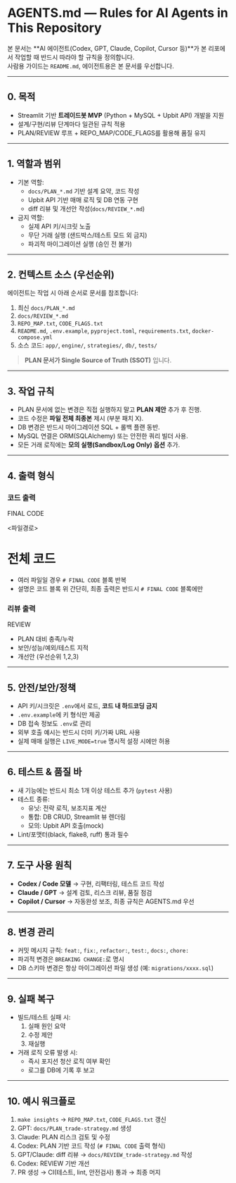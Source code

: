 # AGENTS.md — Rules for AI Agents in This Repository

본 문서는 **AI 에이전트(Codex, GPT, Claude, Copilot, Cursor 등)**가 본 리포에서 작업할 때 반드시 따라야 할 규칙을 정의합니다.  
사람용 가이드는 `README.md`, 에이전트용은 본 문서를 우선합니다.

---

## 0. 목적
- Streamlit 기반 **트레이드봇 MVP** (Python + MySQL + Upbit API) 개발을 지원
- 설계/구현/리뷰 단계마다 일관된 규칙 적용
- PLAN/REVIEW 루프 + REPO_MAP/CODE_FLAGS를 활용해 품질 유지

---

## 1. 역할과 범위
- 기본 역할:
  - `docs/PLAN_*.md` 기반 설계 요약, 코드 작성
  - Upbit API 기반 매매 로직 및 DB 연동 구현
  - diff 리뷰 및 개선안 작성(`docs/REVIEW_*.md`)
- 금지 역할:
  - 실제 API 키/시크릿 노출
  - 무단 거래 실행 (샌드박스/테스트 모드 외 금지)
  - 파괴적 마이그레이션 실행 (승인 전 불가)

---

## 2. 컨텍스트 소스 (우선순위)
에이전트는 작업 시 아래 순서로 문서를 참조합니다:

1. 최신 `docs/PLAN_*.md`
2. `docs/REVIEW_*.md`
3. `REPO_MAP.txt`, `CODE_FLAGS.txt`
4. `README.md`, `.env.example`, `pyproject.toml`, `requirements.txt`, `docker-compose.yml`
5. 소스 코드: `app/`, `engine/`, `strategies/`, `db/`, `tests/`

> **PLAN 문서가 Single Source of Truth (SSOT)** 입니다.

---

## 3. 작업 규칙
- PLAN 문서에 없는 변경은 직접 실행하지 말고 **PLAN 제안** 추가 후 진행.
- 코드 수정은 **파일 전체 최종본** 제시 (부분 패치 X).
- DB 변경은 반드시 마이그레이션 SQL + 롤백 플랜 동반.
- MySQL 연결은 ORM(SQLAlchemy) 또는 안전한 쿼리 빌더 사용.
- 모든 거래 로직에는 **모의 실행(Sandbox/Log Only) 옵션** 추가.

---

## 4. 출력 형식
### 코드 출력
FINAL CODE

<파일경로>

# 전체 코드

- 여러 파일일 경우 `# FINAL CODE` 블록 반복
- 설명은 코드 블록 위 간단히, 최종 출력은 반드시 `# FINAL CODE` 블록에만

### 리뷰 출력
REVIEW
- PLAN 대비 충족/누락
- 보안/성능/예외/테스트 지적
- 개선안 (우선순위 1,2,3)

---

## 5. 안전/보안/정책
- API 키/시크릿은 `.env`에서 로드, **코드 내 하드코딩 금지**
- `.env.example`에 키 형식만 제공
- DB 접속 정보도 `.env`로 관리
- 외부 호출 예시는 반드시 더미 키/가짜 URL 사용
- 실제 매매 실행은 `LIVE_MODE=true` 명시적 설정 시에만 허용

---

## 6. 테스트 & 품질 바
- 새 기능에는 반드시 최소 1개 이상 테스트 추가 (`pytest` 사용)
- 테스트 종류:
  - 유닛: 전략 로직, 보조지표 계산
  - 통합: DB CRUD, Streamlit 뷰 렌더링
  - 모의: Upbit API 호출(mock)
- Lint/포맷터(black, flake8, ruff) 통과 필수

---

## 7. 도구 사용 원칙
- **Codex / Code 모델** → 구현, 리팩터링, 테스트 코드 작성
- **Claude / GPT** → 설계 검토, 리스크 리뷰, 품질 점검
- **Copilot / Cursor** → 자동완성 보조, 최종 규칙은 AGENTS.md 우선

---

## 8. 변경 관리
- 커밋 메시지 규칙: `feat:`, `fix:`, `refactor:`, `test:`, `docs:`, `chore:`
- 파괴적 변경은 `BREAKING CHANGE:`로 명시
- DB 스키마 변경은 항상 마이그레이션 파일 생성 (예: `migrations/xxxx.sql`)

---

## 9. 실패 복구
- 빌드/테스트 실패 시:
  1. 실패 원인 요약
  2. 수정 제안
  3. 재실행
- 거래 로직 오류 발생 시:
  - 즉시 포지션 청산 로직 여부 확인
  - 로그를 DB에 기록 후 보고

---

## 10. 예시 워크플로
1. `make insights` → `REPO_MAP.txt`, `CODE_FLAGS.txt` 갱신
2. GPT: `docs/PLAN_trade-strategy.md` 생성
3. Claude: PLAN 리스크 검토 및 수정
4. Codex: PLAN 기반 코드 작성 (`# FINAL CODE` 출력 형식)
5. GPT/Claude: diff 리뷰 → `docs/REVIEW_trade-strategy.md` 작성
6. Codex: REVIEW 기반 개선
7. PR 생성 → CI(테스트, lint, 안전검사) 통과 → 최종 머지
